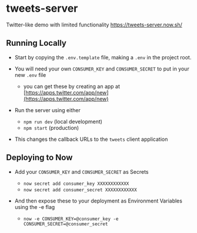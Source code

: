 # tweets-server
Twitter-like demo with limited functionality https://tweets-server.now.sh/

## Running Locally
- Start by copying the `.env.template` file, making a `.env` in the project root.

- You will need your own `CONSUMER_KEY` and `CONSUMER_SECRET` to put in your new `.env` file
  - you can get these by creating an app at [https://apps.twitter.com/app/new](https://apps.twitter.com/app/new)
  
- Run the server using either
  - `npm run dev` (local development)
  - `npm start` (production)
  
- This changes the callback URLs to the `tweets` client application

## Deploying to Now
- Add your `CONSUMER_KEY` and `CONSUMER_SECRET` as Secrets
  - `now secret add consumer_key XXXXXXXXXXXX`
  - `now secret add consumer_secret XXXXXXXXXXXX`
  
- And then expose these to your deployment as Environment Variables using the -e flag
  - `now -e CONSUMER_KEY=@consumer_key -e CONSUMER_SECRET=@consumer_secret`

